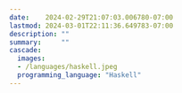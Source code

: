 ```yaml
---
date:    2024-02-29T21:07:03.006780-07:00
lastmod: 2024-03-01T22:11:36.649783-07:00
description: ""
summary:     ""
cascade:
  images:
  - /languages/haskell.jpeg
  programming_language: "Haskell"
---
```

